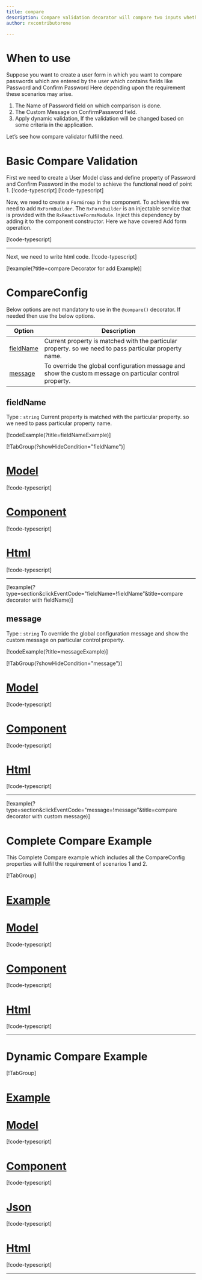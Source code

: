 ```yaml
---
title: compare 
description: Compare validation decorator will compare two inputs whether they are same or not.
author: rxcontributorone

---
```

# When to use
Suppose you want to create a user form in which you want to compare passwords which are entered by the user which contains fields like Password and Confirm Password Here depending upon the requirement these scenarios may arise.
1.	The Name of Password field on which comparison is done.
2.  The Custom Message on ConfirmPassword field.  
3.	Apply dynamic validation, If the validation will be changed based on some criteria in the application.

Let’s see how compare validator fulfil the need.

# Basic Compare Validation
First we need to create a User Model class and define property of Password and Confirm Password in the model to achieve the functional need of point 1.
[!code-typescript[](\assets\examples\reactive-form-validators\decorators\compare\add\user.model.ts?condition="tab_1=='basicadd'"&type=section)]
[!code-typescript[](\assets\examples\reactive-form-validators\decorators\compare\edit\user.model.ts?condition="tab_1=='basicedit'"&type=section)]

Now, we need to create a `FormGroup` in the component. To achieve this we need to add `RxFormBuilder`. The `RxFormBuilder` is an injectable service that is provided with the `RxReactiveFormsModule`. Inject this dependency by adding it to the component constructor.
Here we have covered Add form operation.

[!code-typescript[](\assets\examples\reactive-form-validators\decorators\compare\add\compare-add.component.ts)]

***

Next, we need to write html code.
[!code-typescript[](\assets\examples\reactive-form-validators\decorators\compare\add\compare-add.component.html)]

[!example(?title=compare Decorator for add Example)]
<app-compare-add></app-compare-add>

# CompareConfig
Below options are not mandatory to use in the `@compare()` decorator. If needed then use the below options.

|Option | Description |
|--- | ---- |
|[fieldName](#fieldName) | Current property is matched with the particular property. so we need to pass particular property name. |
|[message](#message) | To override the global configuration message and show the custom message on particular control property. |

 
## fieldName 
Type :  `string` 
Current property is matched with the particular property. so we need to pass particular property name.

[!codeExample(?title=fieldNameExample)]

[!TabGroup(?showHideCondition="fieldName")]
# [Model](#tab\fieldNamemodel)
[!code-typescript[](\assets\examples\reactive-form-validators\decorators\compare\fieldName\user.model.ts)]
# [Component](#tab\fieldNameComponent)
[!code-typescript[](\assets\examples\reactive-form-validators\decorators\compare\fieldName\compare-field-name.component.ts)]
# [Html](#tab\fieldNameHtml)
[!code-typescript[](\assets\examples\reactive-form-validators\decorators\compare\fieldName\compare-field-name.component.html)]
***

[!example(?type=section&clickEventCode="fieldName=!fieldName"&title=compare decorator with fieldName)]
<app-compare-fieldName></app-compare-fieldName>

## message
Type :  `string` 
To override the global configuration message and show the custom message on particular control property.

[!codeExample(?title=messageExample)]

[!TabGroup(?showHideCondition="message")]
# [Model](#tab\messageModel)
[!code-typescript[](\assets\examples\reactive-form-validators\decorators\compare\message\user.model.ts)]
# [Component](#tab\messageComponent)
[!code-typescript[](\assets\examples\reactive-form-validators\decorators\compare\message\compare-message.component.ts)]
# [Html](#tab\messageHtml)
[!code-typescript[](\assets\examples\reactive-form-validators\decorators\compare\message\compare-message.component.html)]
***

[!example(?type=section&clickEventCode="message=!message"&title=compare decorator with custom message)]
<app-compare-message></app-compare-message>

# Complete Compare Example

This Complete Compare example which includes all the CompareConfig properties will fulfil the requirement of scenarios 1 and 2.

[!TabGroup]
# [Example](#tab\completeexample)
<app-compare-complete></app-compare-complete>
# [Model](#tab\completemodel)
[!code-typescript[](\assets\examples\reactive-form-validators\decorators\compare\complete\user.model.ts)]
# [Component](#tab\completecomponent)
[!code-typescript[](\assets\examples\reactive-form-validators\decorators\compare\complete\compare-complete.component.ts)]
# [Html](#tab\completehtml)
[!code-typescript[](\assets\examples\reactive-form-validators\decorators\compare\complete\compare-complete.component.html)]
***

# Dynamic Compare Example
[!TabGroup]
# [Example](#tab\dynamicexample)
<app-compare-dynamic></app-compare-dynamic>
# [Model](#tab\dynamicmodel)
[!code-typescript[](\assets\examples\reactive-form-validators\decorators\compare\dynamic\user.model.ts)]
# [Component](#tab\dynamiccomponent)
[!code-typescript[](\assets\examples\reactive-form-validators\decorators\compare\dynamic\compare-dynamic.component.ts)]
# [Json](#tab\dynamicjson)
[!code-typescript[](\assets\examples\reactive-form-validators\decorators\compare\dynamic\dynamic.json)]
# [Html](#tab\dynamichtml)
[!code-typescript[](\assets\examples\reactive-form-validators\decorators\compare\dynamic\compare-dynamic.component.html)]
***